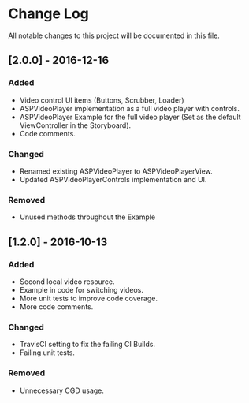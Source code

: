 # Change Log
All notable changes to this project will be documented in this file.

## [2.0.0] - 2016-12-16
### Added
- Video control UI items (Buttons, Scrubber, Loader)
- ASPVideoPlayer implementation as a full video player with controls.
- ASPVideoPlayer Example for the full video player (Set as the default ViewController in the Storyboard).
- Code comments.

### Changed
- Renamed existing ASPVideoPlayer to ASPVideoPlayerView.
- Updated ASPVideoPlayerControls implementation and UI.

### Removed
- Unused methods throughout the Example

## [1.2.0] - 2016-10-13

### Added
- Second local video resource.
- Example in code for switching videos.
- More unit tests to improve code coverage.
- More code comments.

### Changed
- TravisCI setting to fix the failing CI Builds.
- Failing unit tests.

### Removed
- Unnecessary CGD usage.

